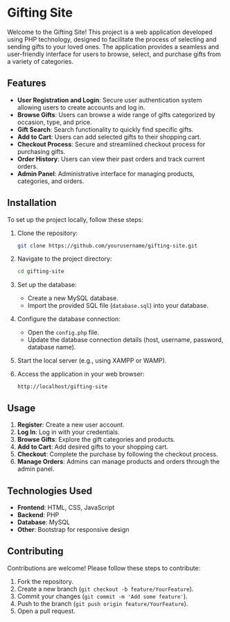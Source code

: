 # Gifting Site

Welcome to the Gifting Site! This project is a web application developed using PHP technology, designed to facilitate the process of selecting and sending gifts to your loved ones. The application provides a seamless and user-friendly interface for users to browse, select, and purchase gifts from a variety of categories.

## Features

- **User Registration and Login**: Secure user authentication system allowing users to create accounts and log in.
- **Browse Gifts**: Users can browse a wide range of gifts categorized by occasion, type, and price.
- **Gift Search**: Search functionality to quickly find specific gifts.
- **Add to Cart**: Users can add selected gifts to their shopping cart.
- **Checkout Process**: Secure and streamlined checkout process for purchasing gifts.
- **Order History**: Users can view their past orders and track current orders.
- **Admin Panel**: Administrative interface for managing products, categories, and orders.

## Installation

To set up the project locally, follow these steps:

1. Clone the repository:
    ```bash
    git clone https://github.com/yourusername/gifting-site.git
    ```

2. Navigate to the project directory:
    ```bash
    cd gifting-site
    ```

3. Set up the database:
    - Create a new MySQL database.
    - Import the provided SQL file (`database.sql`) into your database.

4. Configure the database connection:
    - Open the `config.php` file.
    - Update the database connection details (host, username, password, database name).

5. Start the local server (e.g., using XAMPP or WAMP).

6. Access the application in your web browser:
    ```
    http://localhost/gifting-site
    ```

## Usage

1. **Register**: Create a new user account.
2. **Log In**: Log in with your credentials.
3. **Browse Gifts**: Explore the gift categories and products.
4. **Add to Cart**: Add desired gifts to your shopping cart.
5. **Checkout**: Complete the purchase by following the checkout process.
6. **Manage Orders**: Admins can manage products and orders through the admin panel.

## Technologies Used

- **Frontend**: HTML, CSS, JavaScript
- **Backend**: PHP
- **Database**: MySQL
- **Other**: Bootstrap for responsive design

## Contributing

Contributions are welcome! Please follow these steps to contribute:

1. Fork the repository.
2. Create a new branch (`git checkout -b feature/YourFeature`).
3. Commit your changes (`git commit -m 'Add some feature'`).
4. Push to the branch (`git push origin feature/YourFeature`).
5. Open a pull request.
